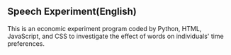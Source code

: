 ## Speech Experiment(English)
This is an economic experiment program coded by Python, HTML, JavaScript, and CSS to investigate the effect of words on individuals' time preferences.
